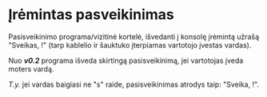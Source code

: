 # Įrėmintas pasveikinimas

Pasisveikinimo programa/vizitinė kortelė, išvedanti į konsolę įrėmintą užrašą "Sveikas, !" (tarp kablelio ir šauktuko įterpiamas vartotojo įvestas vardas).

Nuo ***v0.2*** programa išveda skirtingą pasisveikinimą, jei vartotojas įveda moters vardą.

*T.y.* jei vardas baigiasi ne "s" raide, pasisveikinimas atrodys taip: "Sveika, !".
